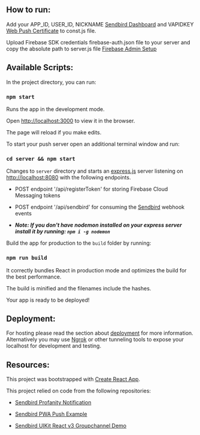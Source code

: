 ## How to run:

Add your APP_ID, USER_ID, NICKNAME [Sendbird Dashboard](https://dashboard.sendbird.com/) and VAPIDKEY [Web Push Certificate](https://firebase.google.com/docs/cloud-messaging/js/client#configure_web_credentials_in_your_app) to const.js file.

Upload Firebase SDK credentials firebase-auth.json file to your server and copy the absolute path to server.js file [Firebase Admin Setup](https://firebase.google.com/docs/admin/setup)

## Available Scripts:

In the project directory, you can run:

### `npm start`

Runs the app in the development mode.

Open [http://localhost:3000](http://localhost:3000) to view it in the browser.

The page will reload if you make edits.

To start your push server open an additional terminal window and run:

### `cd server && npm start`

Changes to `server` directory and starts an [express.js](https://expressjs.com) server listening on [http://localhost:8080](http://localhost:8080) with the following endpoints.
* POST endpoint '/api/registerToken' for storing Firebase Cloud Messaging tokens
* POST endpoint '/api/sendbird' for consuming the [Sendbird](https://sendbird.com) webhook events

* **_Note: If you don't have nodemon installed on your express server install it by running: `npm i -g nodemon`_**

Build the app for production to the `build` folder by running:

### `npm run build`

It correctly bundles React in production mode and optimizes the build for the best performance.

The build is minified and the filenames include the hashes.

Your app is ready to be deployed!

## Deployment:

For hosting please read the section about [deployment](https://facebook.github.io/create-react-app/docs/deployment) for more information.
Alternatively you may use [Ngrok](https://ngrok.io) or other tunneling tools to expose your localhost for development and testing.

## Resources:

This project was bootstrapped with [Create React App](https://github.com/facebook/create-react-app).

This project relied on code from the following repositories:

* [Sendbird Profanity Notification](https://github.com/chrischabot/sendbird-profanity-notification)

* [Sendbird PWA Push Example](https://github.com/SendbirdCommunity/sendbird-pwa-push-example)

* [Sendbird UIKit React v3 Groupchannel Demo](https://github.com/sendbird/sendbird-uikit-react/tree/main/samples/groupchannel)
